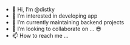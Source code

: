 - 👋 Hi, I’m @distky
- 👀 I’m interested in developing app
- 🌱 I’m currently maintaining backend projects
- 💞️ I’m looking to collaborate on ... 😎
- 📫 How to reach me ... 

<!---
distky/distky is a ✨ special ✨ repository because its `README.md` (this file) appears on your GitHub profile.
You can click the Preview link to take a look at your changes.
--->

